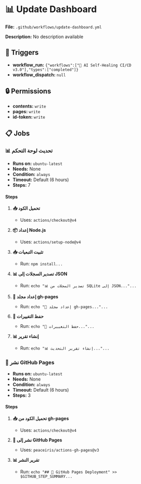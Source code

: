 # 📊 Update Dashboard

**File:** `.github/workflows/update-dashboard.yml`

**Description:** No description available

## 🚀 Triggers

- **workflow_run:** `{"workflows":["🤖 AI Self-Healing CI/CD v3.0"],"types":["completed"]}`
- **workflow_dispatch:** `null`

## 🔒 Permissions

- **contents:** `write`
- **pages:** `write`
- **id-token:** `write`

## 📋 Jobs

### 📊 تحديث لوحة التحكم

- **Runs on:** `ubuntu-latest`
- **Needs:** None
- **Condition:** `always`
- **Timeout:** Default (6 hours)
- **Steps:** 7

#### Steps

1. **📥 تحميل الكود**
   - Uses: `actions/checkout@v4`

2. **📦 إعداد Node.js**
   - Uses: `actions/setup-node@v4`

3. **📥 تثبيت التبعيات**
   - Run: `npm install...`

4. **📊 تصدير السجلات إلى JSON**
   - Run: `echo "📊 تصدير السجلات من SQLite إلى JSON..."...`

5. **📁 إعداد مجلد gh-pages**
   - Run: `echo "📁 إعداد مجلد gh-pages..."...`

6. **💾 حفظ التغييرات**
   - Run: `echo "💾 حفظ التغييرات..."...`

7. **📊 إنشاء تقرير**
   - Run: `echo "📊 إنشاء تقرير التحديث..."...`

### 🚀 نشر GitHub Pages

- **Runs on:** `ubuntu-latest`
- **Needs:** None
- **Condition:** `always`
- **Timeout:** Default (6 hours)
- **Steps:** 3

#### Steps

1. **📥 تحميل الكود من gh-pages**
   - Uses: `actions/checkout@v4`

2. **🚀 نشر إلى GitHub Pages**
   - Uses: `peaceiris/actions-gh-pages@v3`

3. **📊 تقرير النشر**
   - Run: `echo "## 🚀 GitHub Pages Deployment" >> $GITHUB_STEP_SUMMARY...`

